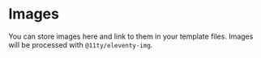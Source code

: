 # Images

You can store images here and link to them in your template files. Images will be processed with `@11ty/eleventy-img`.
